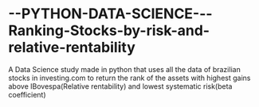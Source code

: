 # --PYTHON-DATA-SCIENCE---Ranking-Stocks-by-risk-and-relative-rentability
A Data Science study made in python that uses all the data of brazilian stocks in investing.com to return the rank of the assets with highest gains above IBovespa(Relative rentability) and lowest systematic risk(beta coefficient)
